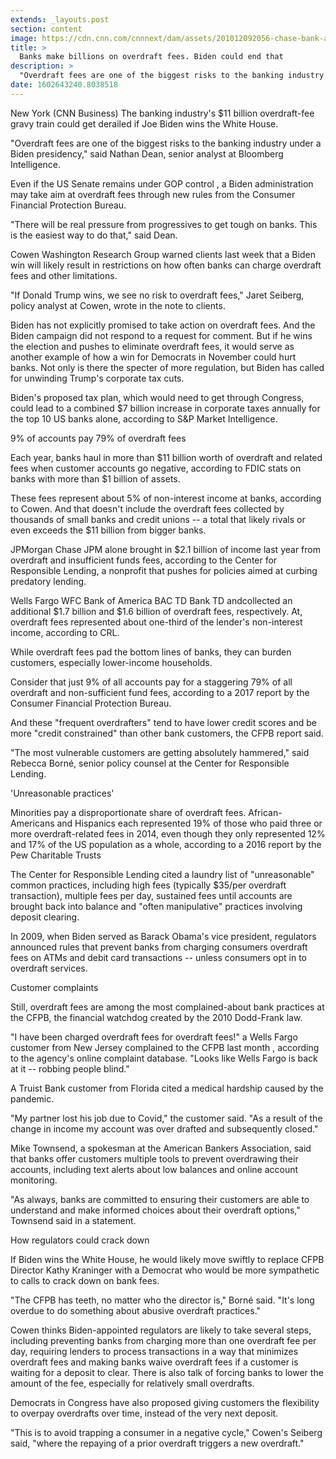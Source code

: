 ```yaml
--- 
extends: _layouts.post 
section: content 
image: https://cdn.cnn.com/cnnnext/dam/assets/201012092056-chase-bank-atm-0410-restricted-super-tease.jpg 
title: > 
  Banks make billions on overdraft fees. Biden could end that 
description: > 
  "Overdraft fees are one of the biggest risks to the banking industry under a Biden presidency," said Nathan Dean, senior analyst at Bloomberg Intelligence.Cowen Washington Research Group warned clients last week that a Biden win will likely result in restrictions on how often banks can charge overdraft fees and other limitations."If Donald Trump wins, we see no risk to overdraft fees," Jaret Seiberg, policy analyst at Cowen, wrote in the note to clients."I have been charged overdraft fees for overdraft fees!"Cowen thinks Biden-appointed regulators are likely to take several steps, including preventing banks from charging more than one overdraft fee per day, requiring lenders to process transactions in a way that minimizes overdraft fees and making banks waive overdraft fees if a customer is waiting for a deposit to clear. 
date: 1602643240.8038518 
--- 
```

New York (CNN Business) The banking industry's $11 billion overdraft-fee gravy train could get derailed if Joe Biden wins the White House.

"Overdraft fees are one of the biggest risks to the banking industry under a Biden presidency," said Nathan Dean, senior analyst at Bloomberg Intelligence.

Even if the US Senate remains under GOP control , a Biden administration may take aim at overdraft fees through new rules from the Consumer Financial Protection Bureau.

"There will be real pressure from progressives to get tough on banks. This is the easiest way to do that," said Dean.

Cowen Washington Research Group warned clients last week that a Biden win will likely result in restrictions on how often banks can charge overdraft fees and other limitations.

"If Donald Trump wins, we see no risk to overdraft fees," Jaret Seiberg, policy analyst at Cowen, wrote in the note to clients.

Biden has not explicitly promised to take action on overdraft fees. And the Biden campaign did not respond to a request for comment. But if he wins the election and pushes to eliminate overdraft fees, it would serve as another example of how a win for Democrats in November could hurt banks. Not only is there the specter of more regulation, but Biden has called for unwinding Trump's corporate tax cuts.

Biden's proposed tax plan, which would need to get through Congress, could lead to a combined $7 billion increase in corporate taxes annually for the top 10 US banks alone, according to S&P Market Intelligence.

9% of accounts pay 79% of overdraft fees

Each year, banks haul in more than $11 billion worth of overdraft and related fees when customer accounts go negative, according to FDIC stats on banks with more than $1 billion of assets.

These fees represent about 5% of non-interest income at banks, according to Cowen. And that doesn't include the overdraft fees collected by thousands of small banks and credit unions -- a total that likely rivals or even exceeds the $11 billion from bigger banks.

JPMorgan Chase JPM alone brought in $2.1 billion of income last year from overdraft and insufficient funds fees, according to the Center for Responsible Lending, a nonprofit that pushes for policies aimed at curbing predatory lending.

Wells Fargo WFC Bank of America BAC TD Bank TD andcollected an additional $1.7 billion and $1.6 billion of overdraft fees, respectively. At, overdraft fees represented about one-third of the lender's non-interest income, according to CRL.

While overdraft fees pad the bottom lines of banks, they can burden customers, especially lower-income households.

Consider that just 9% of all accounts pay for a staggering 79% of all overdraft and non-sufficient fund fees, according to a 2017 report by the Consumer Financial Protection Bureau.

And these "frequent overdrafters" tend to have lower credit scores and be more "credit constrained" than other bank customers, the CFPB report said.

"The most vulnerable customers are getting absolutely hammered," said Rebecca Borné, senior policy counsel at the Center for Responsible Lending.

'Unreasonable practices'

Minorities pay a disproportionate share of overdraft fees. African-Americans and Hispanics each represented 19% of those who paid three or more overdraft-related fees in 2014, even though they only represented 12% and 17% of the US population as a whole, according to a 2016 report by the Pew Charitable Trusts

The Center for Responsible Lending cited a laundry list of "unreasonable" common practices, including high fees (typically $35/per overdraft transaction), multiple fees per day, sustained fees until accounts are brought back into balance and "often manipulative" practices involving deposit clearing.

In 2009, when Biden served as Barack Obama's vice president, regulators announced rules that prevent banks from charging consumers overdraft fees on ATMs and debit card transactions -- unless consumers opt in to overdraft services.

Customer complaints

Still, overdraft fees are among the most complained-about bank practices at the CFPB, the financial watchdog created by the 2010 Dodd-Frank law.

"I have been charged overdraft fees for overdraft fees!" a Wells Fargo customer from New Jersey complained to the CFPB last month , according to the agency's online complaint database. "Looks like Wells Fargo is back at it -- robbing people blind."

A Truist Bank customer from Florida cited a medical hardship caused by the pandemic.

"My partner lost his job due to Covid," the customer said. "As a result of the change in income my account was over drafted and subsequently closed."

Mike Townsend, a spokesman at the American Bankers Association, said that banks offer customers multiple tools to prevent overdrawing their accounts, including text alerts about low balances and online account monitoring.

"As always, banks are committed to ensuring their customers are able to understand and make informed choices about their overdraft options," Townsend said in a statement.

How regulators could crack down

If Biden wins the White House, he would likely move swiftly to replace CFPB Director Kathy Kraninger with a Democrat who would be more sympathetic to calls to crack down on bank fees.

"The CFPB has teeth, no matter who the director is," Borné said. "It's long overdue to do something about abusive overdraft practices."

Cowen thinks Biden-appointed regulators are likely to take several steps, including preventing banks from charging more than one overdraft fee per day, requiring lenders to process transactions in a way that minimizes overdraft fees and making banks waive overdraft fees if a customer is waiting for a deposit to clear. There is also talk of forcing banks to lower the amount of the fee, especially for relatively small overdrafts.

Democrats in Congress have also proposed giving customers the flexibility to overpay overdrafts over time, instead of the very next deposit.

"This is to avoid trapping a consumer in a negative cycle," Cowen's Seiberg said, "where the repaying of a prior overdraft triggers a new overdraft."